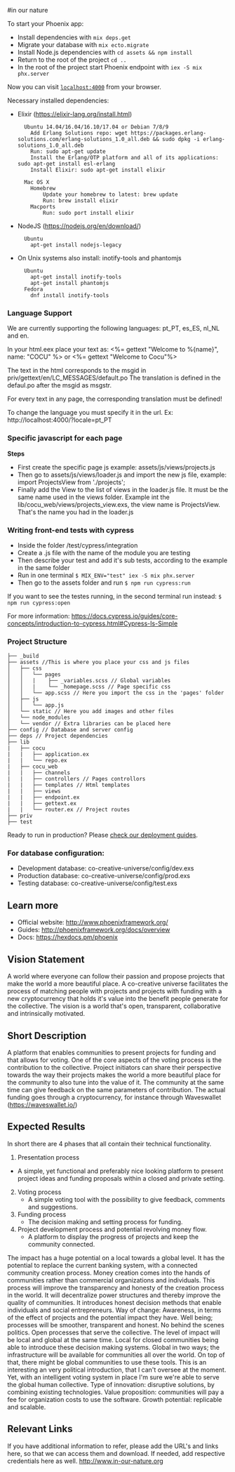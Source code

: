 #in our nature

To start your Phoenix app:

  * Install dependencies with `mix deps.get`
  * Migrate your database with `mix ecto.migrate`
  * Install Node.js dependencies with `cd assets && npm install`
  * Return to the root of the project `cd ..`
  * In the root of the project start Phoenix endpoint with `iex -S mix phx.server`

Now you can visit [`localhost:4000`](http://localhost:4000) from your browser.

Necessary installed dependencies:
  * Elixir (https://elixir-lang.org/install.html)
    ``` 
      Ubuntu 14.04/16.04/16.10/17.04 or Debian 7/8/9
        Add Erlang Solutions repo: wget https://packages.erlang-solutions.com/erlang-solutions_1.0_all.deb && sudo dpkg -i erlang-solutions_1.0_all.deb
        Run: sudo apt-get update
        Install the Erlang/OTP platform and all of its applications: sudo apt-get install esl-erlang
        Install Elixir: sudo apt-get install elixir
      
      Mac OS X
        Homebrew
            Update your homebrew to latest: brew update
            Run: brew install elixir
        Macports
            Run: sudo port install elixir
    ```
  * NodeJS (https://nodejs.org/en/download/)
    ```
      Ubuntu
        apt-get install nodejs-legacy
    ```

  * On Unix systems also install: inotify-tools and phantomjs
    ```
      Ubuntu
        apt-get install inotify-tools
        apt-get install phantomjs
      Fedora
        dnf install inotify-tools
    ```

### Language Support
We are currently supporting the following languages: pt_PT, es_ES, nl_NL and en.

In your html.eex place your text as: 
<%= gettext "Welcome to %{name}", name: "COCU" %> or
<%= gettext "Welcome to Cocu"%>

The text in the html corresponds to the msgid in priv/gettext/en/LC_MESSAGES/default.po
The translation is defined in the defaul.po after the msgid as msgstr.

For every text in any page, the corresponding translation must be defined!

To change the language you must specify it in the url. Ex: http://localhost:4000/?locale=pt_PT

### Specific javascript for each page
**Steps**
- First create the specific page js example: assets/js/views/projects.js
- Then go to assets/js/views/loader.js and import the new js file, example: import ProjectsView from './projects';
- Finally add the View to the list of views in the loader.js file. It must be the same name used in the views folder. Example int the lib/cocu_web/views/projects_view.exs, the view name is ProjectsView. That's the name you had in the loader.js

### Writing front-end tests with cypress
- Inside the folder /test/cypress/integration
- Create a .js file with the name of the module you are testing
- Then describe your test and add it's sub tests, according to the example in the same folder
- Run in one terminal ```$ MIX_ENV="test" iex -S mix phx.server ```
- Then go to the assets folder and run ```$ npm run cypress:run ```

If you want to see the testes running, in the second terminal run instead: ```$ npm run cypress:open ```

For more information: https://docs.cypress.io/guides/core-concepts/introduction-to-cypress.html#Cypress-Is-Simple

### Project Structure
```
├── _build
├── assets //This is where you place your css and js files
│   ├── css
│   │   └── pages
│   │   |    ├── _variables.scss // Global variables
│   │   |    └── _homepage.scss // Page specific css
│   │   └── app.scss // Here you import the css in the 'pages' folder
│   ├── js
│   │   └── app.js
│   └── static // Here you add images and other files
│   └── node_modules
│   └── vendor // Extra libraries can be placed here
├── config // Database and server config
├── deps // Project dependencies
├── lib
|   ├── cocu
|   |   ├── application.ex
|   |   └── repo.ex
|   ├── cocu_web
|   |   ├── channels
|   |   ├── controllers // Pages controllors
|   |   ├── templates // Html templates
|   |   ├── views
|   |   ├── endpoint.ex
|   |   ├── gettext.ex
|   |   └── router.ex // Project routes
├── priv
├── test

```

Ready to run in production? Please [check our deployment guides](http://www.phoenixframework.org/docs/deployment).

### For database configuration:
 * Development database: co-creative-universe/config/dev.exs 
 * Production database: co-creative-universe/config/prod.exs 
 * Testing database: co-creative-universe/config/test.exs 

## Learn more

  * Official website: http://www.phoenixframework.org/
  * Guides: http://phoenixframework.org/docs/overview
  * Docs: https://hexdocs.pm/phoenix


## Vision Statement

A world where everyone can follow their passion and propose projects that make the world a more beautiful place. A co-creative universe facilitates
the process of matching people with projects and projects with funding with a new cryptocurrency
that holds it's value into the benefit people generate for the collective.
The vision is a world that's open, transparent, collaborative and intrinsically motivated. 

## Short Description

A platform that enables communities to present projects for funding and that allows for voting. One of
the core aspects of the voting process is the contribution to the collective. Project initiators can share their perspective towards the way their projects makes the world a more beautiful place for the community to also tune into the value of it. The community at the same time can give feedback on the same parameters of contribution. The actual funding goes through a cryptocurrency, for instance through Waveswallet (https://waveswallet.io/) 


## Expected Results

In short there are 4 phases that all contain their technical functionality.
1. Presentation process 
  * A simple, yet functional and preferably nice looking platform to present project ideas and funding proposals within a closed and private setting.
2. Voting process 
    * A simple voting tool with the possibility to give feedback, comments and suggestions.
3. Funding process 
    * The decision making and setting process for funding.
4. Project development process and potential revolving money flow.
    * A platform to display the progress of projects and keep the community connected.
 

The impact has a huge potential on a local towards a global level. It has
the potential to replace the current banking system, with a connected community creation process. Money creation comes into the hands of communities rather than commercial organizations and individuals. This process will improve the transparency and honesty of the creation process
in the world. It will decentralize power structures and thereby improve the quality of communities. It introduces honest decision methods that enable
individuals and social entrepreneurs. Way of change: Awareness, in terms of the effect of projects and the potential impact they have. Well being; processes will be smoother, transparent and honest. No behind the scenes politics. Open processes that serve the collective.
The level of impact will be local and global at the same time. Local for closed communities being able to introduce these decision making systems. Global in two ways; the infrastructure will be available for communities all over the world. On top of that, there might be global communities to use these tools. This is an interesting an very political
introduction, that I can't oversee at the moment. Yet, with an intelligent voting system in place I'm sure we're able to serve the global human collective.
Type of innovation: disruptive solutions, by combining existing
technologies.
Value proposition: communities will pay a fee for organization costs to use
the software.
Growth potential: replicable and scalable. 

## Relevant Links

If you have additional information to refer, please add the URL's and links here, so
that we can access them and download. If needed, add respective credentials here as well.
http://www.in-our-nature.org

